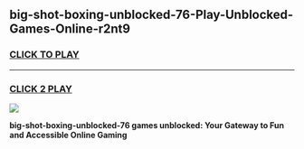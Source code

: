 
## big-shot-boxing-unblocked-76-Play-Unblocked-Games-Online-r2nt9
<h3>
<a href="https://premium76.site?title=big-shot-boxing-unblocked-76&ref=25A">CLICK TO PLAY</a></h3>
<hr>

<h3>
<a href="https://premium76.site?title=big-shot-boxing-unblocked-76&ref=25A">CLICK 2 PLAY</a>
  
</h3>

<a href="https://premium76.site?title=big-shot-boxing-unblocked-76&ref=25A"><img src="https://clearcache.store/games.png"></a>


**big-shot-boxing-unblocked-76 games unblocked: Your Gateway to Fun and Accessible Online Gaming**
